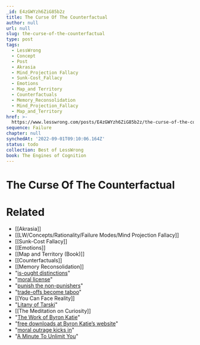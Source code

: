 ```yaml
---
_id: E4zGWYzh6ZiG85b2z
title: The Curse Of The Counterfactual
author: null
url: null
slug: the-curse-of-the-counterfactual
type: post
tags:
  - LessWrong
  - Concept
  - Post
  - Akrasia
  - Mind_Projection Fallacy
  - Sunk-Cost_Fallacy
  - Emotions
  - Map_and Territory
  - Counterfactuals
  - Memory_Reconsolidation
  - Mind_Projection_Fallacy
  - Map_and_Territory
href: >-
  https://www.lesswrong.com/posts/E4zGWYzh6ZiG85b2z/the-curse-of-the-counterfactual
sequence: Failure
chapter: null
synchedAt: '2022-09-01T09:10:06.164Z'
status: todo
collection: Best of LessWrong
book: The Engines of Cognition
---
```


# The Curse Of The Counterfactual


# Related

- [[Akrasia]]
- [[LW/Concepts/Rationality/Failure Modes/Mind Projection Fallacy]]
- [[Sunk-Cost Fallacy]]
- [[Emotions]]
- [[Map and Territory (Book)]]
- [[Counterfactuals]]
- [[Memory Reconsolidation]]
- "[is-ought distinctions](https://www.lesswrong.com/posts/SCEi8uxS25bCDzHRj/mental-representation-and-the-is-ought-distinction)"
- "[moral license](https://en.wikipedia.org/wiki/Self-licensing)"
- "[punish the non-punishers](https://www.lesswrong.com/posts/GAgdHvzRDanQ5R7Qg/is-there-a-definitive-intro-to-punishing-non-punishers)"
- "[trade-offs become taboo](https://www.scientificamerican.com/article/psychology-of-taboo-tradeoff/)"
- [[You Can Face Reality]]
- "[Litany of Tarski](https://wiki.lesswrong.com/wiki/Litany_of_Tarski)"
- [[The Meditation on Curiosity]]
- "[The Work of Byron Katie](https://en.wikipedia.org/wiki/Byron_Katie#Teachings)"
- "[free downloads at Byron Katie’s website](https://thework.com/instruction-the-work-byron-katie/#work-step-three)"
- "[moral outrage kicks in](#The_Bias)"
- "[A Minute To Unlimit You](https://theeffortlessway.com/#free-ebook)"